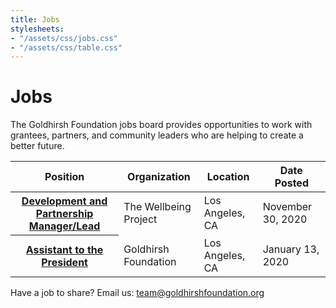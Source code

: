 ```yaml
---
title: Jobs
stylesheets:
- "/assets/css/jobs.css"
- "/assets/css/table.css"
---
```


Jobs
===========

The Goldhirsh Foundation jobs board provides opportunities to work with grantees, partners, and community leaders who are helping to create a better future.



<table>
<thead>
<tr>
  <th scope="col">Position</th>
  <th scope="col">Organization</th>
  <th scope="col">Location</th>
  <th scope="col">Date Posted</th>
</tr>
</thead>
<tbody>

<tr>
  <th scope="row"><a href="https://la2050.org/jobs/2460">Development and Partnership Manager/Lead</a></th>
  <td>The Wellbeing Project</td>
  <td>Los Angeles, CA</td>
  <td>November 30, 2020</td>
</tr>


<tr>
  <th scope="row"><a href="https://la2050.org/jobs/2460">Assistant to the President</a></th>
  <td>Goldhirsh Foundation</td>
  <td>Los Angeles, CA</td>
  <td>January 13, 2020</td>
</tr>

</tbody>
</table>

 
  

 





Have a job to share? Email us: <a href="mailto:team@goldhirshfoundation.org">team@goldhirshfoundation.org</a>


